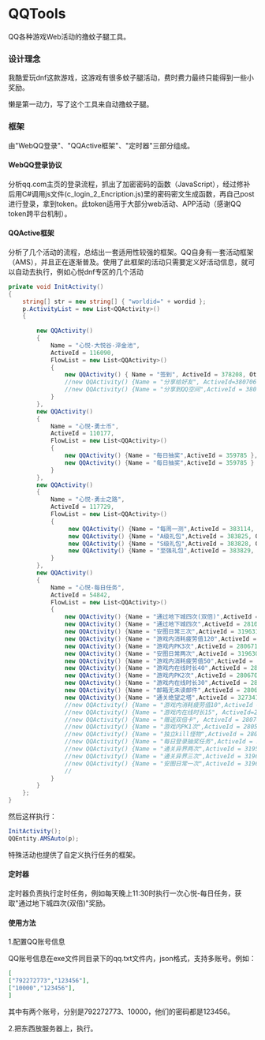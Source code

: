 # QQTools

QQ各种游戏Web活动的撸蚊子腿工具。



### 设计理念

我酷爱玩dnf这款游戏，这游戏有很多蚊子腿活动，费时费力最终只能得到一些小奖励。

懒是第一动力，写了这个工具来自动撸蚊子腿。



### 框架

由"WebQQ登录"、"QQActive框架"、"定时器"三部分组成。



#### WebQQ登录协议

​	分析qq.com主页的登录流程，抓出了加密密码的函数（JavaScript），经过修补后用C#调用js文件(c_login_2_Encription.js)里的密码密文生成函数，再自己post进行登录，拿到token。此token适用于大部分web活动、APP活动（感谢QQ token跨平台机制）。

#### QQActive框架

​	分析了几个活动的流程，总结出一套适用性较强的框架。QQ自身有一套活动框架（AMS），并且正在逐渐普及。使用了此框架的活动只需要定义好活动信息，就可以自动去执行，例如心悦dnf专区的几个活动

```C#
private void InitActivity()
{
	string[] str = new string[] { "worldid=" + wordid };
	p.ActivityList = new List<QQActivity>()
	{
		
		new QQActivity()
		{
			Name = "心悦-大悦谷-淬金池",
			ActiveId = 116090,
			FlowList = new List<QQActivity>()
			{
				new QQActivity() { Name = "签到", ActiveId = 378208, OtherParams = new string[] { "param=620717","source=1","" } },
				//new QQActivity() {Name = "分享给好友", ActiveId=380706 ,OtherParams = new string[] {"param=620711"}, ActionList = new List<Action>() { 分享到QQ空间 } },
				//new QQActivity() {Name = "分享到QQ空间",ActiveId = 380706,OtherParams = new string[] { "param=620710" } }
			}
		},
		new QQActivity()
		{
			Name = "心悦-勇士币",
			ActiveId = 110177,
			FlowList = new List<QQActivity>()
			{
				new QQActivity() {Name = "每日抽奖",ActiveId = 359785 },        //抽两次
				new QQActivity() {Name = "每日抽奖",ActiveId = 359785 }         //抽两次
			}
		},
		new QQActivity()
		{
			Name = "心悦-勇士之路",
			ActiveId = 117729,
			FlowList = new List<QQActivity>()
			{
				 new QQActivity() {Name = "每周一测",ActiveId = 383114, OtherParams = str},
				 new QQActivity() {Name = "A级礼包",ActiveId = 383825, OtherParams = str},
				 new QQActivity() {Name = "S级礼包",ActiveId = 383828, OtherParams = str},
				 new QQActivity() {Name = "至强礼包",ActiveId = 383829, OtherParams = str},
			}
		},
		new QQActivity()
		{
			Name = "心悦-每日任务",
			ActiveId = 54842,
			FlowList = new List<QQActivity>()
			{
				new QQActivity() {Name = "通过地下城四次(双倍)",ActiveId = 282373  },
				new QQActivity() {Name = "通过地下城四次",ActiveId = 281054  },
				new QQActivity() {Name = "安图日常三次",ActiveId = 319631  },
				new QQActivity() {Name = "游戏内消耗疲劳值120",ActiveId = 280666  },
				new QQActivity() {Name = "游戏内PK3次",ActiveId = 280671  },
				new QQActivity() {Name = "安图日常两次",ActiveId = 319630  },
				new QQActivity() {Name = "游戏内消耗疲劳值50",ActiveId = 280664  },
				new QQActivity() {Name = "游戏内在线时长40",ActiveId = 280663  },
				new QQActivity() {Name = "游戏内PK2次",ActiveId = 280670  },
				new QQActivity() {Name = "游戏内在线时长30",ActiveId = 280660  },
				new QQActivity() {Name = "邮箱无未读邮件",ActiveId = 280631  },
				new QQActivity() {Name = "通关绝望之塔",ActiveId = 327341  },
				//new QQActivity() {Name = "游戏内消耗疲劳值10",ActiveId = 280499  },
				//new QQActivity() {Name = "游戏内在线时长15", ActiveId=280463 },
				//new QQActivity() {Name = "赠送双倍卡", ActiveId = 280743 },
				//new QQActivity() {Name = "游戏内PK1次",ActiveId = 280505  },
				//new QQActivity() {Name = "独立kill怪物",ActiveId = 280638  },
				//new QQActivity() {Name = "每日登录抽奖任务",ActiveId = 280706  },
				//new QQActivity() {Name = "通关异界两次",ActiveId = 319591  },
				//new QQActivity() {Name = "通关异界三次",ActiveId = 319617  },
				//new QQActivity() {Name = "安图日常一次",ActiveId = 319629  },
				//
			}
		}
	};
}
```

然后这样执行：

```C#
InitActivity();
QQEntity.AMSAuto(p);
```

特殊活动也提供了自定义执行任务的框架。

#### 定时器

​	定时器负责执行定时任务，例如每天晚上11:30时执行一次心悦-每日任务，获取"通过地下城四次(双倍)"奖励。



#### 使用方法

1.配置QQ账号信息

​	QQ账号信息在exe文件同目录下的qq.txt文件内，json格式，支持多账号。例如：

```json
[
["792272773","123456"],
["10000","123456"],
]
```

其中有两个账号，分别是792272773、10000，他们的密码都是123456。

2.把东西放服务器上，执行。

